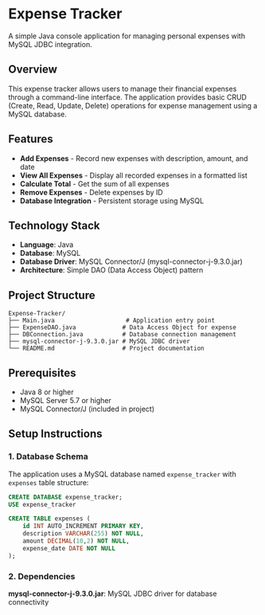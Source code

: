 # Expense Tracker

A simple Java console application for managing personal expenses with MySQL JDBC integration.

## Overview

This expense tracker allows users to manage their financial expenses through a command-line interface. The application provides basic CRUD (Create, Read, Update, Delete) operations for expense management using a MySQL database.

## Features

- **Add Expenses** - Record new expenses with description, amount, and date
- **View All Expenses** - Display all recorded expenses in a formatted list
- **Calculate Total** - Get the sum of all expenses
- **Remove Expenses** - Delete expenses by ID
- **Database Integration** - Persistent storage using MySQL

## Technology Stack

- **Language**: Java
- **Database**: MySQL
- **Database Driver**: MySQL Connector/J (mysql-connector-j-9.3.0.jar)
- **Architecture**: Simple DAO (Data Access Object) pattern

## Project Structure

```
Expense-Tracker/
├── Main.java                    # Application entry point
├── ExpenseDAO.java             # Data Access Object for expense 
├── DBConnection.java           # Database connection management
├── mysql-connector-j-9.3.0.jar # MySQL JDBC driver
└── README.md                   # Project documentation
```

## Prerequisites

- Java 8 or higher
- MySQL Server 5.7 or higher
- MySQL Connector/J (included in project)

## Setup Instructions

### 1. Database Schema

The application uses a MySQL database named `expense_tracker` with `expenses` table structure:

```sql
CREATE DATABASE expense_tracker;
USE expense_tracker

CREATE TABLE expenses (
    id INT AUTO_INCREMENT PRIMARY KEY,
    description VARCHAR(255) NOT NULL,
    amount DECIMAL(10,2) NOT NULL,
    expense_date DATE NOT NULL
);
```

### 2. Dependencies

**mysql-connector-j-9.3.0.jar**: MySQL JDBC driver for database connectivity

